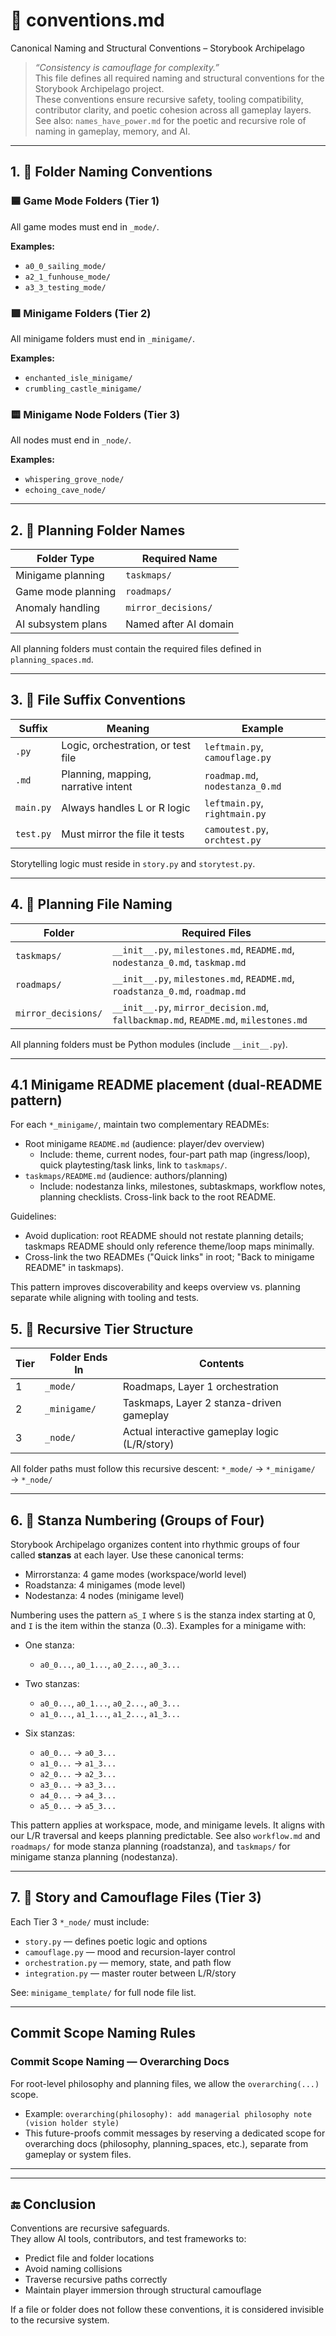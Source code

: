 <!-- Save to: storybook_archipelago/conventions.md -->

# 📏 conventions.md  

Canonical Naming and Structural Conventions – Storybook Archipelago

> _“Consistency is camouflage for complexity.”_  
> This file defines all required naming and structural conventions for the Storybook Archipelago project.  
> These conventions ensure recursive safety, tooling compatibility, contributor clarity, and poetic cohesion across all gameplay layers.
> See also: `names_have_power.md` for the poetic and recursive role of naming in gameplay, memory, and AI.

---

## 1. 🧭 Folder Naming Conventions

### 🟦 Game Mode Folders (Tier 1)

All game modes must end in `_mode/`.

**Examples:**

- `a0_0_sailing_mode/`
- `a2_1_funhouse_mode/`
- `a3_3_testing_mode/`

### 🟩 Minigame Folders (Tier 2)

All minigame folders must end in `_minigame/`.

**Examples:**

- `enchanted_isle_minigame/`
- `crumbling_castle_minigame/`

### 🟨 Minigame Node Folders (Tier 3)

All nodes must end in `_node/`.

**Examples:**

- `whispering_grove_node/`
- `echoing_cave_node/`

---

## 2. 📁 Planning Folder Names

| Folder Type        | Required Name         |
|--------------------|------------------------|
| Minigame planning  | `taskmaps/`            |
| Game mode planning | `roadmaps/`            |
| Anomaly handling   | `mirror_decisions/`    |
| AI subsystem plans | Named after AI domain  |

All planning folders must contain the required files defined in `planning_spaces.md`.

---

## 3. 🧠 File Suffix Conventions

| Suffix      | Meaning                             | Example                     |
|-------------|-------------------------------------|-----------------------------|
| `.py`       | Logic, orchestration, or test file  | `leftmain.py`, `camouflage.py` |
| `.md`       | Planning, mapping, narrative intent | `roadmap.md`, `nodestanza_0.md` |
| `main.py`   | Always handles L or R logic         | `leftmain.py`, `rightmain.py` |
| `test.py`   | Must mirror the file it tests       | `camoutest.py`, `orchtest.py` |

Storytelling logic must reside in `story.py` and `storytest.py`.

---

## 4. 🧾 Planning File Naming

| Folder        | Required Files                                              |
|---------------|-------------------------------------------------------------|
| `taskmaps/`   | `__init__.py`, `milestones.md`, `README.md`, `nodestanza_0.md`, `taskmap.md` |
| `roadmaps/`   | `__init__.py`, `milestones.md`, `README.md`, `roadstanza_0.md`, `roadmap.md` |
| `mirror_decisions/` | `__init__.py`, `mirror_decision.md`, `fallbackmap.md`, `README.md`, `milestones.md` |

All planning folders must be Python modules (include `__init__.py`).

---

## 4.1 Minigame README placement (dual-README pattern)

For each `*_minigame/`, maintain two complementary READMEs:

- Root minigame `README.md` (audience: player/dev overview)
	- Include: theme, current nodes, four-part path map (ingress/loop), quick playtesting/task links, link to `taskmaps/`.
- `taskmaps/README.md` (audience: authors/planning)
	- Include: nodestanza links, milestones, subtaskmaps, workflow notes, planning checklists. Cross-link back to the root README.

Guidelines:

- Avoid duplication: root README should not restate planning details; taskmaps README should only reference theme/loop maps minimally.
- Cross-link the two READMEs ("Quick links" in root; "Back to minigame README" in taskmaps).

This pattern improves discoverability and keeps overview vs. planning separate while aligning with tooling and tests.

## 5. 🧬 Recursive Tier Structure

| Tier | Folder Ends In   | Contents                                     |
|------|------------------|----------------------------------------------|
| 1    | `_mode/`         | Roadmaps, Layer 1 orchestration              |
| 2    | `_minigame/`     | Taskmaps, Layer 2 stanza-driven gameplay     |
| 3    | `_node/`         | Actual interactive gameplay logic (L/R/story) |

All folder paths must follow this recursive descent:
`*_mode/` → `*_minigame/` → `*_node/`

---

## 6. 🎼 Stanza Numbering (Groups of Four)

Storybook Archipelago organizes content into rhythmic groups of four called **stanzas** at each layer. Use these canonical terms:

- Mirrorstanza: 4 game modes (workspace/world level)
- Roadstanza: 4 minigames (mode level)
- Nodestanza: 4 nodes (minigame level)

Numbering uses the pattern `aS_I` where `S` is the stanza index starting at 0, and `I` is the item within the stanza (0..3). Examples for a minigame with:

- One stanza:
	- `a0_0...`, `a0_1...`, `a0_2...`, `a0_3...`

- Two stanzas:
	- `a0_0...`, `a0_1...`, `a0_2...`, `a0_3...`
	- `a1_0...`, `a1_1...`, `a1_2...`, `a1_3...`

- Six stanzas:
	- `a0_0...` → `a0_3...`
	- `a1_0...` → `a1_3...`
	- `a2_0...` → `a2_3...`
	- `a3_0...` → `a3_3...`
	- `a4_0...` → `a4_3...`
	- `a5_0...` → `a5_3...`

This pattern applies at workspace, mode, and minigame levels. It aligns with our L/R traversal and keeps planning predictable. See also `workflow.md` and `roadmaps/` for mode stanza planning (roadstanza), and `taskmaps/` for minigame stanza planning (nodestanza).

---


## 7. 📖 Story and Camouflage Files (Tier 3)

Each Tier 3 `*_node/` must include:

- `story.py` — defines poetic logic and options
- `camouflage.py` — mood and recursion-layer control
- `orchestration.py` — memory, state, and path flow
- `integration.py` — master router between L/R/story

See: `minigame_template/` for full node file list.

---

## Commit Scope Naming Rules

### Commit Scope Naming — Overarching Docs

For root-level philosophy and planning files, we allow the `overarching(...)` scope.  

- Example: `overarching(philosophy): add managerial philosophy note (vision holder style)`  
- This future-proofs commit messages by reserving a dedicated scope for overarching docs (philosophy, planning_spaces, etc.), separate from gameplay or system files.  

---

---

## 🔚 Conclusion

Conventions are recursive safeguards.  
They allow AI tools, contributors, and test frameworks to:

- Predict file and folder locations
- Avoid naming collisions
- Traverse recursive paths correctly
- Maintain player immersion through structural camouflage

If a file or folder does not follow these conventions, it is considered invisible to the recursive system.
